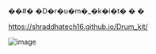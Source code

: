 ��#� �D�r�u�m�_�k�i�t�
�
�

https://shraddhatech16.github.io/Drum_kit/

![image](https://user-images.githubusercontent.com/83664806/218173191-425375f5-7eff-48ca-8f72-f0222c12503c.png)
